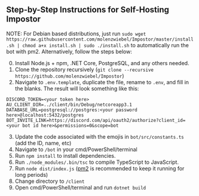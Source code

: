 ## Step-by-Step Instructions for Self-Hosting Impostor

NOTE: For Debian based distributions, just run `sudo wget https://raw.githubusercontent.com/molenzwiebel/Impostor/master/install.sh | chmod a+x install.sh | sudo ./install.sh` to automatically run the bot with pm2. Alternatively, follow the steps below:

0. Install Node.js + npm, .NET Core, PostgreSQL, and any others needed.
1. Clone the repository recursively (`git clone --recursive https://github.com/molenzwiebel/Impostor`)
2. Navigate to `.env.template`, duplicate the file, rename to `.env`, and fill in the blanks. The result will look something like this:
  ```
  DISCORD_TOKEN=<your token here>
  AU_CLIENT_DIR=../client/bin/Debug/netcoreapp3.1
  DATABASE_URL=postgresql://postgres:<your password here>@localhost:5432/postgres
  BOT_INVITE_LINK=https://discord.com/api/oauth2/authorize?client_id=<your bot id here>&permissions=0&scope=bot
  ```
3. Update the code associated with the emojis in `bot/src/constants.ts` (add the ID, name, etc)
4. Navigate to `/bot` in your cmd/PowerShell/terminal
5. Run `npm install` to install dependencies.
6. Run `./node_modules/.bin/tsc` to compile TypeScript to JavaScript.
7. Run `node dist/index.js` ([pm2](https://pm2.keymetrics.io/) is recommended to keep it running for long periods)
8. Change directory to `/client`
9. Open cmd/PowerShell/terminal and run `dotnet build`
